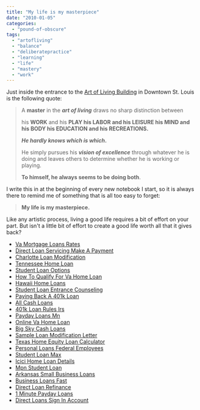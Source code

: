 ```yaml
---
title: "My life is my masterpiece"
date: "2010-01-05"
categories: 
  - "pound-of-obscure"
tags: 
  - "artofliving"
  - "balance"
  - "deliberatepractice"
  - "learning"
  - "life"
  - "mastery"
  - "work"
---
```


Just inside the entrance to the [Art of Living Building](http://stlouis.bizjournals.com/stlouis/stories/2005/12/12/story7.html) in Downtown St. Louis is the following quote:

> A **master** in the **_art of living_** draws no sharp distinction between
> 
> his **WORK** and his **PLAY his **LABOR** and his **LEISURE** his **MIND** and his **BODY** his **EDUCATION** and his **RECREATIONS**.**
> 
> **_He hardly knows which is which_.**
> 
> He simply pursues his **_vision of excellence_** through whatever he is doing and leaves others to determine whether he is working or playing.
> 
> **To himself, he always seems to be doing both**.

I write this in at the beginning of every new notebook I start, so it is always there to remind me of something that is all too easy to forget:

> **My life is my masterpiece.**

Like any artistic process, living a good life requires a bit of effort on your part. But isn't a little bit of effort to create a good life worth all that it gives back?

- [Va Mortgage Loans Rates](http://www.amarysia.gr/?Va-Mortgage-Loans-Rates)
- [Direct Loan Servicing Make A Payment](http://www.consejocafe.org/?Direct-Loan-Servicing-Make-A-Payment)
- [Charlotte Loan Modification](http://www.consejocafe.org/?Charlotte-Loan-Modification)
- [Tennessee Home Loan](http://usasportgroup.com/?Tennessee-Home-Loan)
- [Student Loan Options](http://gbbkolejka.pl/?Student-Loan-Options)
- [How To Qualify For Va Home Loan](http://usasportgroup.com/?How-To-Qualify-For-Va-Home-Loan)
- [Hawaii Home Loans](http://www.consejocafe.org/?Hawaii-Home-Loans)
- [Student Loan Entrance Counseling](http://www.amarysia.gr/?Student-Loan-Entrance-Counseling)
- [Paying Back A 401k Loan](http://www.consejocafe.org/?Paying-Back-A-401k-Loan)
- [All Cash Loans](http://usasportgroup.com/?All-Cash-Loans)
- [401k Loan Rules Irs](http://usasportgroup.com/?401k-Loan-Rules-Irs)
- [Payday Loans Mn](http://gbbkolejka.pl/?Payday-Loans-Mn)
- [Online Va Home Loan](http://usasportgroup.com/?Online-Va-Home-Loan)
- [Big Sky Cash Loans](http://www.franklinny.org/?Big-Sky-Cash-Loans)
- [Sample Loan Modification Letter](http://www.mariebo.org/?Sample-Loan-Modification-Letter)
- [Texas Home Equity Loan Calculator](http://www.mariebo.org/?Texas-Home-Equity-Loan-Calculator)
- [Personal Loans Federal Employees](http://usasportgroup.com/?Personal-Loans-Federal-Employees)
- [Student Loan Max](http://www.mariebo.org/?Student-Loan-Max)
- [Icici Home Loan Details](http://www.franklinny.org/?Icici-Home-Loan-Details)
- [Mpn Student Loan](http://www.amarysia.gr/?Mpn-Student-Loan)
- [Arkansas Small Business Loans](http://gbbkolejka.pl/?Arkansas-Small-Business-Loans)
- [Business Loans Fast](http://www.franklinny.org/?Business-Loans-Fast)
- [Direct Loan Refinance](http://gbbkolejka.pl/?Direct-Loan-Refinance)
- [1 Minute Payday Loans](http://www.mariebo.org/?1-Minute-Payday-Loans)
- [Direct Loans Sign In Account](http://www.mariebo.org/?Direct-Loans-Sign-In-Account)
